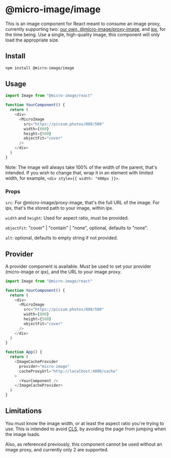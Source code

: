 # @micro-image/image

This is an image component for React meant to consume an image proxy, currently supporting two: [our own, @micro-image/proxy-image](https://github.com/veksen/micro-image), and [ipx](https://github.com/unjs/ipx), for the time being. Use a single, high-quality image, this component will only load the appropriate size.

## Install

```bash
npm install @micro-image/image
```

## Usage

```js
import Image from "@micro-image/react"

function YourComponent() {
  return (
    <div>
      <MicroImage
        src="https://picsum.photos/800/500"
        width={800}
        height={500}
        objectFit="cover"
      />
    </div>
  )
}
```

Note: The image will always take 100% of the width of the parent, that's intended. If you wish to change that, wrap it in an element with limited width, for example, `<div style={{ width: "400px }}>`.

### Props

`src`: For @micro-image/proxy-image, that's the full URL of the image. For ipx, that's the stored path to your image, within ipx.

`width` and `height`: Used for aspect ratio, must be provided.

`objectFit`: "cover" | "contain" | "none", optional, defaults to "none".

`alt`: optional, defaults to empty string if not provided.

## Provider

A provider component is available. Must be used to set your provider (micro-image or ipx), and the URL to your image proxy.

```js
import Image from "@micro-image/react"

function YourComponent() {
  return (
    <div>
      <MicroImage
        src="https://picsum.photos/800/500"
        width={800}
        height={500}
        objectFit="cover"
      />
    </div>
  )
}

function App() {
  return (
    <ImageCacheProvider
      provider="micro-image"
      cacheProxyUrl="http://localhost:4000/cache"
    >
      <YourComponent />
    </ImageCacheProvider>
  )
}
```

## Limitations

You must know the image width, or at least the aspect ratio you're trying to use. This is intended to avoid [CLS](https://web.dev/cls/), by avoiding the page from jumping when the image loads.

Also, as referenced previously, this component cannot be used without an image proxy, and currently only 2 are supported.
